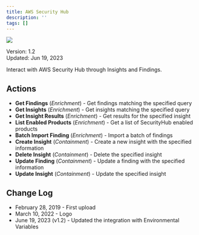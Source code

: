 ```yaml
---
title: AWS Security Hub
description: ''
tags: []
---
```


![](/img/platform-services/automation-service/app-central/logos/aws-security-hub.png)

Version: 1.2  
Updated: Jun 19, 2023

Interact with AWS Security Hub through Insights and Findings.

## Actions

* **Get Findings** (*Enrichment*) - Get findings matching the specified query
* **Get Insights** (*Enrichment*) - Get insights matching the specified query
* **Get Insight Results** (*Enrichment*) - Get results for the specified insight
* **List Enabled Products** (*Enrichment*) - Get a list of SecurityHub enabled products
* **Batch Import Finding** (*Enrichment*) - Import a batch of findings
* **Create Insight** (*Containment*) - Create a new insight with the specified information
* **Delete Insight** (*Containment*) - Delete the specified insight
* **Update Finding** (*Containment*) - Update a finding with the specified information
* **Update Insight** (*Containment*) - Update the specified insight

## Change Log

* February 28, 2019 - First upload
* March 10, 2022 - Logo
* June 19, 2023 (v1.2) - Updated the integration with Environmental Variables
